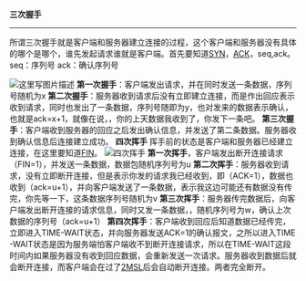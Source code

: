 **三次握手**

----------

所谓三次握手就是客户端和服务器建立连接的过程，这个客户端和服务器没有具体的哪个是哪个，谁先发起请求谁就是客户端。首先要知道[SYN](https://baike.baidu.com/item/SYN/8880122)，[ACK](https://baike.baidu.com/item/ACK)，seq,ack。
seq：序列号
ack：确认序列号

![这里写图片描述](https://img-blog.csdn.net/20180813193601391?watermark/2/text/aHR0cHM6Ly9ibG9nLmNzZG4ubmV0L3Byb2Zlc3Nvcm1hbg==/font/5a6L5L2T/fontsize/400/fill/I0JBQkFCMA==/dissolve/70)
**第一次握手**：客户端发出请求，并在同时发送一条数据，序列号随机为x
**第二次握手**：服务器收到请求后没有立即建立连接，而是作出回应表示收到请求，同时也发出了一条数据，序列号随即为y，也对发来的数据表示确认，也就是ack=x+1，就像在说，，你的上天数据我收到了，你发下一条吧。
**第三次握手**：客户端收到服务器的回应之后发出确认信息，并发送了第二条数据。服务器收到确认信息后连接建立成功。
**四次挥手**
挥手前的状态是客户端和服务器已经建立连接，在这里要知道[FIN](https://zhidao.baidu.com/question/556237606648267332.html)。
![四次挥手](https://img-blog.csdn.net/20180813200258520?watermark/2/text/aHR0cHM6Ly9ibG9nLmNzZG4ubmV0L3Byb2Zlc3Nvcm1hbg==/font/5a6L5L2T/fontsize/400/fill/I0JBQkFCMA==/dissolve/70)
**第一次挥手**，客户端发出断开连接请求（FIN=1），并发送一条数据，数据包随机序列号为u
**第二次挥手**：服务器收到请求，没有立即断开连接，但是表示你发的请求我已经收到，即（ACK=1），数据也收到（ack=u+1），并向客户端发送了一条数据，表示我这边可能还有数据没有传完，你先等一下，这条数据序列号随机为v
**第三次挥手**：服务器传完数据后，向客户端发出断开连接的请求信息，同时又发一条数据，，随机序列号为w，确认上次数据的序列号（ack=u+1）
**第四次挥手**：客户端收到回应后知道数据已经传完，立即进入TIME-WAIT状态，并向服务器发送ACK=1的确认报文，之所以进入TIME -WAIT状态是因为服务端怕客户端收不到断开连接请求，所以在TIME-WAIT这段时间内如果服务器没有收到回应数据，会重新发送一次请求。服务器收到数据后就会断开连接，而客户端会在过了[2MSL](https://blog.csdn.net/xiaofei0859/article/details/6044694)后会自动断开连接。两者完全断开。

